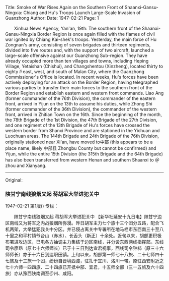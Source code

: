 Title: Smoke of War Rises Again on the Southern Front of Shaanxi-Gansu-Ningxia: Chiang and Hu's Troops Launch Large-Scale Invasion of Guanzhong
Author:
Date: 1947-02-21
Page: 1

　　Xinhua News Agency, Yan'an, 19th: The southern front of the Shaanxi-Gansu-Ningxia Border Region is once again filled with the flames of civil war ignited by Chiang Kai-shek's troops. Yesterday, the main force of Hu Zongnan's army, consisting of seven brigades and thirteen regiments, divided into five routes and, with the support of two aircraft, launched a large-scale offensive against our Guanzhong Sub-region. They have already occupied more than ten villages and towns, including Heping Village, Yetaishan (Chishui), and Changshentou (Xinzheng), located thirty to eighty *li* east, west, and south of Malan City, where the Guanzhong Commissioner's Office is located. In recent weeks, Hu's forces have been actively deploying for an attack on the Border Region, having telegraphed various parties to transfer their main forces to the southern front of the Border Region and establish eastern and western front commands. Liao Ang (former commander of the 76th Division), the commander of the eastern front, arrived in Yijun on the 13th to assume his duties, while Zhong Shi (former commander of the 36th Division), the commander of the western front, arrived in Zhitian Town on the 16th. Since the beginning of the month, the 78th Brigade of the 1st Division, the 47th Brigade of the 27th Division, and one regiment of the 13th Brigade of Hu's forces have crossed the western border from Shanxi Province and are stationed in the Yichuan and Luochuan areas. The 144th Brigade and 24th Brigade of the 76th Division, originally stationed near Xi'an, have moved to中部 (this appears to be a place name, likely 中部县 Zhongbu County but cannot be confirmed) and Yijun, while the entire 15th Division (the 315th Brigade and the 64th Brigade) has also been transferred from western Henan and southern Shaanxi to ＠zhou and Xianyang.



<hr /> 

Original: 


### 陕甘宁南线狼烟又起  蒋胡军大举进犯关中

1947-02-21
第1版()
专栏：

　　陕甘宁南线狼烟又起
    蒋胡军大举进犯关中
    【新华社延安十九日电】陕甘宁边区南线又为蒋军之内战狼烟所弥漫。昨日胡军主力七个旅十三个团分五路，配合飞机两架，大举猛犯我关中分区。并已侵占离关中专署所在地马栏市东西南三十至八十里之和平村镇爷台山（赤水）、长舌头（新正）十余处。近旬以来，胡部更积极布署进攻边区，已电各方抽调主力集结于边区南线，并分设东西两线指挥部。东线司令廖昂（原七十六师师长）已于十三日到达宜君视事，西线司令钟柿（原三十六师师长）亦于十六日到达职田镇。上旬以来，胡部第一师七十八旅、二十七师四十七旅及十三旅一个团，纷纷自晋境西渡，驻扎于宜川、洛川一带。原驻西安附近之七十六师一四四旅、二十四旅已开抵中部、宜君，十五师全部（三一五旅及六十四旅）亦从豫西陕南调至＠州、咸阳。
